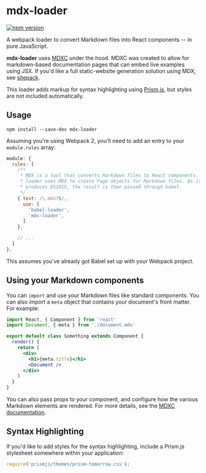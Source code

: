 mdx-loader
==========

[![npm version](https://img.shields.io/npm/v/mdx-loader.svg)](https://www.npmjs.com/package/mdx-loader)

A webpack loader to convert Markdown files into React components -- in pure JavaScript.

**mdx-loader** uses [MDXC](https://github.com/jamesknelson/mdxc#using-mdx) under the hood. MDXC was created to allow for markdown-based documentation pages that can embed live examples using JSX. If you'd like a full static-website generation solution using MDX, see [sitepack](https://github.com/jamesknelson/sitepack).

This loader adds markup for syntax highlighting using [Prism.js](http://prismjs.com/), but styles are not included automatically.

## Usage

```
npm install --save-dev mdx-loader
```

Assuming you're using Webpack 2, you'll need to add an entry to your `module.rules` array:

```js
module: {
  rules: [
    /**
     * MDX is a tool that converts Markdown files to React components. This 
     * loader uses MDX to create Page objects for Markdown files. As it
     * produces ES2015, the result is then passed through babel.
     */
    { test: /\.mdx?$/,
      use: [
        'babel-loader',
        'mdx-loader',
      ]
    },

    // ...
  ]
},
```

This assumes you've already got Babel set up with your Webpack project.

## Using your Markdown components

You can `import` and use your Markdown files like standard components. You can also import a `meta` object that contains your document's front matter. For example:

```jsx
import React, { Component } from 'react'
import Document, { meta } from './document.mdx'

export default class Something extends Component {
  render() {
    return (
      <div>
        <h1>{meta.title}</h1>
        <Document />
      </div>
    )
  }
}
```

You can also pass props to your component, and configure how the various Markdown elements are rendered. For more details, see the [MDXC documentation](https://github.com/jamesknelson/mdxc#props).

## Syntax Highlighting

If you'd like to add styles for the syntax highlighting, include a Prism.js stylesheet somewhere within your application:

```js
require('prismjs/themes/prism-tomorrow.css');
```

